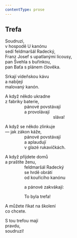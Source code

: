 ```yaml
---
contentType: prose
---
```


## Trefa

Soudruzi,  
v hospodě U kanónu  
sedí feldmaršál Radecký,  
Franz Josef s upatlanými licousy,  
pan Švehla s buřinkou,  
pan Baťa s plánem člověka.

Srkají vídeňskou kávu  
a nabíjejí  
malovaný kanón.

A když někdo ukradne  
z fabriky baterie,  
                pánové povstávají  
                a provolávají  
                                        sláva!

A když se někdo zlinkuje  
— jak zákon káže,  
                pánové povstávají  
                a aplaudují  
                v glazé rukavičkách.

A když přijdete domů  
a praštíte ženu,  
                feldmaršál Radecký  
                se hrdě obrátí  
                od kouřícího kanónu

                a pánové zakvákají:

                To byla trefa!

A můžete říkat na školení  
co chcete.

S tou trefou mají  
pravdu,  
soudruzi!
